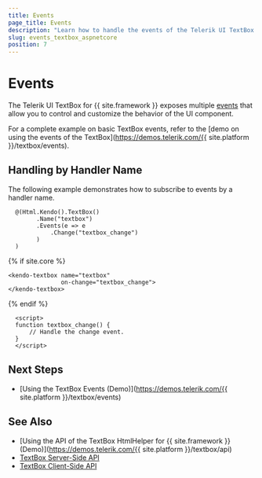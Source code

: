 ```yaml
---
title: Events
page_title: Events
description: "Learn how to handle the events of the Telerik UI TextBox component for {{ site.framework }}."
slug: events_textbox_aspnetcore
position: 7
---
```


# Events

The Telerik UI TextBox for {{ site.framework }} exposes multiple [events](/api/kendo.mvc.ui.fluent/textboxeventbuilder) that allow you to control and customize the behavior of the UI component.

For a complete example on basic TextBox events, refer to the [demo on using the events of the TextBox](https://demos.telerik.com/{{ site.platform }}/textbox/events).

## Handling by Handler Name

The following example demonstrates how to subscribe to events by a handler name.


```HtmlHelper
  @(Html.Kendo().TextBox()
        .Name("textbox")
        .Events(e => e
            .Change("textbox_change")
        )
  )
```
{% if site.core %}
```TagHelper
<kendo-textbox name="textbox"
               on-change="textbox_change">
</kendo-textbox>
```
{% endif %}
```JS script.js
  <script>
  function textbox_change() {
      // Handle the change event.
  }
  </script>
```

## Next Steps

* [Using the TextBox Events (Demo)](https://demos.telerik.com/{{ site.platform }}/textbox/events)

## See Also

* [Using the API of the TextBox HtmlHelper for {{ site.framework }} (Demo)](https://demos.telerik.com/{{ site.platform }}/textbox/api)
* [TextBox Server-Side API](/api/textbox)
* [TextBox Client-Side API](https://docs.telerik.com/kendo-ui/api/javascript/ui/textbox)
